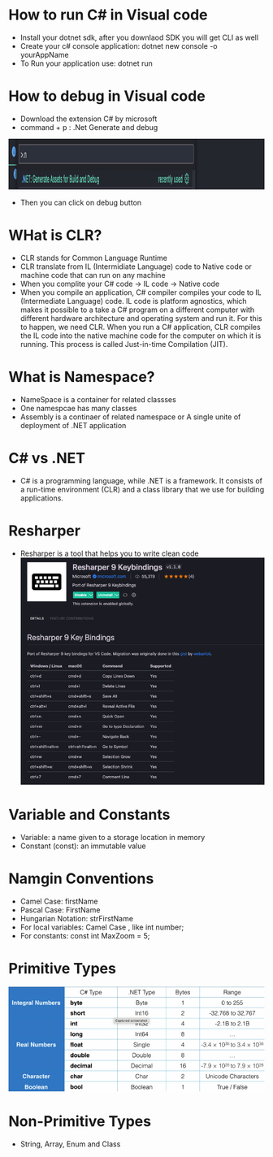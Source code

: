 # How to run C# in Visual code
- Install your dotnet sdk, after you downlaod SDK you will get CLI as well
- Create your c# console application: dotnet new console -o yourAppName
- To Run your application use: dotnet run

# How to debug in Visual code
- Download the extension C# by microsoft
- command + p : .Net Generate and debug
<img src="image.png" alt="Alt text" width="800" height="100"/>

- Then you can click on debug button

# WHat is CLR?
- CLR stands for Common Language Runtime
- CLR translate from IL (Intermidiate Language) code to Native code or machine code that can run on any machine
- When you complite your C# code -> IL code -> Native code
- When you compile an application, C# compiler compiles your code to IL (Intermediate Language) code. IL code is platform agnostics, which makes it possible to a take a C# program on a different computer with different hardware architecture and operating system and run it. For this to happen, we need CLR. When you run a C# application, CLR compiles the IL code into the native machine code for the computer on which it is running. This process is called Just-in-time Compilation (JIT).

# What is Namespace?
- NameSpace is a container for related classses
- One namespcae has many classes
- Assembly is a continaer of related namespace or A single unite of deployment of .NET application

# C# vs .NET
- C# is a programming language, while .NET is a framework. It consists of a run-time environment (CLR) and a class library that we use for building applications.

# Resharper
- Resharper is a tool that helps you to write clean code
![Alt text](image-1.png)

# Variable and Constants
- Variable: a name given to a storage location in memory
- Constant (const): an immutable value

# Namgin Conventions
- Camel Case: firstName
- Pascal Case: FirstName
- Hungarian Notation: strFirstName
- For local variables: Camel Case , like int number;
- For constants: const int MaxZoom = 5;


# Primitive Types
![Alt text](image-2.png)

# Non-Primitive Types
- String, Array, Enum and Class



